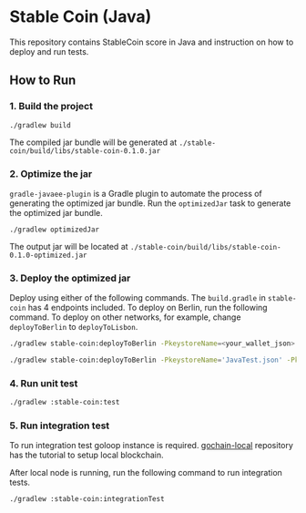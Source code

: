 # Stable Coin (Java)

This repository contains StableCoin score in Java and instruction on how to deploy and run tests. 

## How to Run

### 1. Build the project

```
./gradlew build
```
The compiled jar bundle will be generated at `./stable-coin/build/libs/stable-coin-0.1.0.jar`

### 2. Optimize the jar

`gradle-javaee-plugin` is a Gradle plugin to automate the process of generating the optimized jar bundle.
Run the `optimizedJar` task to generate the optimized jar bundle.

```
./gradlew optimizedJar
```
The output jar will be located at `./stable-coin/build/libs/stable-coin-0.1.0-optimized.jar`

### 3. Deploy the optimized jar

Deploy using either of the following commands. The `build.gradle` in `stable-coin` has 4 endpoints included. 
To deploy on Berlin, run the following command. To deploy on other networks, for example, change `deployToBerlin` 
to `deployToLisbon`.

```sh
./gradlew stable-coin:deployToBerlin -PkeystoreName=<your_wallet_json> -PkeystorePass=<password>
```
```sh
./gradlew stable-coin:deployToBerlin -PkeystoreName='JavaTest.json' -PkeystorePass='p@ssw0rd'
```

### 4. Run unit test

```sh
./gradlew :stable-coin:test
```

### 5. Run integration test

To run integration test goloop instance is required. [gochain-local](https://github.com/icon-project/gochain-local)
repository has the tutorial to setup local blockchain.

After local node is running, run the following command to run integration tests.

```sh
./gradlew :stable-coin:integrationTest
```
